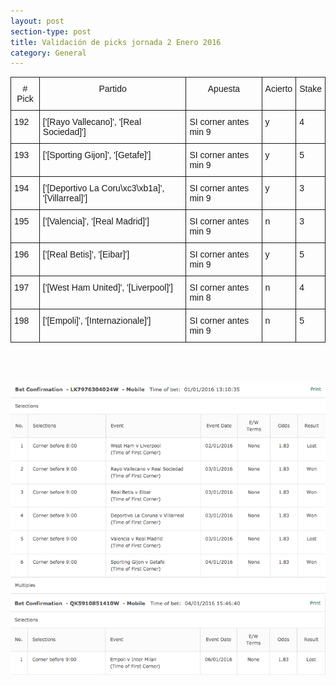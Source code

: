 ```yaml
---
layout: post
section-type: post
title: Validación de picks jornada 2 Enero 2016
category: General
---
```

<style type="text/css">
.tg  {border-collapse:collapse;border-spacing:0;}
.tg td{font-family:Arial, sans-serif;font-size:14px;padding:10px 5px;border-style:solid;border-width:1px;overflow:hidden;word-break:normal;}
.tg th{font-family:Arial, sans-serif;font-size:14px;font-weight:normal;padding:10px 5px;border-style:solid;border-width:1px;overflow:hidden;word-break:normal;}
.tg .tg-yw4l{vertical-align:top}
</style>
<table class="tg">
  <tr>
    <th class="tg-yw4l"># Pick</th>
    <th class="tg-yw4l">Partido</th>
    <th class="tg-yw4l">Apuesta</th>
    <th class="tg-yw4l">Acierto</th>
    <th class="tg-yw4l">Stake</th>
  </tr>
  <tr>
    <td class="tg-yw4l">192</td>
    <td class="tg-yw4l">['[Rayo Vallecano]', '[Real Sociedad]']</td>
    <td class="tg-yw4l">SI corner antes min 9</td>
    <td class="tg-yw4l">y</td>
    <td class="tg-yw4l">4</td>
  </tr>
  <tr>
    <td class="tg-yw4l">193</td>
    <td class="tg-yw4l">['[Sporting Gijon]', '[Getafe]']</td>
    <td class="tg-yw4l">SI corner antes min 9</td>
    <td class="tg-yw4l">y</td>
    <td class="tg-yw4l">5</td>
  </tr>
  <tr>
    <td class="tg-yw4l">194</td>
    <td class="tg-yw4l">['[Deportivo La Coru\xc3\xb1a]', '[Villarreal]']</td>
    <td class="tg-yw4l">SI corner antes min 9</td>
    <td class="tg-yw4l">y</td>
    <td class="tg-yw4l">3</td>
  </tr>
  <tr>
    <td class="tg-yw4l">195</td>
    <td class="tg-yw4l">['[Valencia]', '[Real Madrid]']</td>
    <td class="tg-yw4l">SI corner antes min 9</td>
    <td class="tg-yw4l">n</td>
    <td class="tg-yw4l">3</td>
  </tr>
  <tr>
    <td class="tg-yw4l">196</td>
    <td class="tg-yw4l">['[Real Betis]', '[Eibar]']</td>
    <td class="tg-yw4l">SI corner antes min 9</td>
    <td class="tg-yw4l">y</td>
    <td class="tg-yw4l">5</td>
  </tr>
  <tr>
    <td class="tg-yw4l">197</td>
    <td class="tg-yw4l">['[West Ham United]', '[Liverpool]']</td>
    <td class="tg-yw4l">SI corner antes min 8</td>
    <td class="tg-yw4l">n</td>
    <td class="tg-yw4l">4</td>
  </tr>
  <tr>
    <td class="tg-yw4l">198</td>
    <td class="tg-yw4l">['[Empoli]', '[Internazionale]']</td>
    <td class="tg-yw4l">SI corner antes min 9</td>
    <td class="tg-yw4l">n</td>
    <td class="tg-yw4l">5</td>
  </tr>
</table>

<br><br>

![Stats](/img/img_2ene.png)
![Stats](/img/img_3ene.png)

